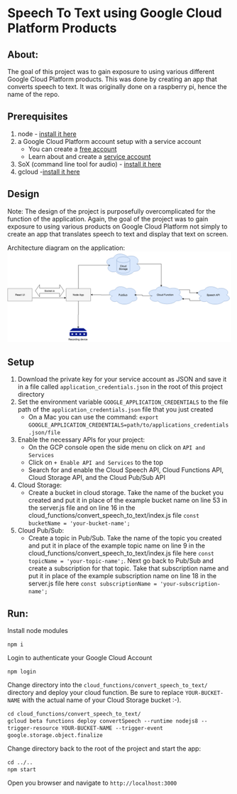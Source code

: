 # Speech To Text using Google Cloud Platform Products


## About:
The goal of this project was to gain exposure to using various different Google Cloud Platform
products. This was done by creating an app that converts speech to text. It was originally done on a raspberry pi, hence the name of the repo.

## Prerequisites
1. node - [install it here](https://nodejs.org/en/)
2. a Google Cloud Platform account setup with a service account
    * You can create a [free account](https://cloud.google.com/free/)
    * Learn about and create a [service account](https://cloud.google.com/iam/docs/creating-managing-service-accounts)
3. SoX (command line tool for audio) - [install it here](http://sox.sourceforge.net/)
4. gcloud -[install it here](https://cloud.google.com/sdk/docs/downloads-interactive)

## Design
Note: The design of the project is purposefully overcomplicated for the function of the application. Again, the goal of the project was to gain exposure to using various products on Google Cloud Platform not simply to create an app that translates speech to text and display that text on screen.

Architecture diagram on the application:
![](https://github.com/elishuwon-mitchell/RaspberryPiSpeechToText/blob/master/app_architecture.png)

## Setup
1. Download the private key for your service account as JSON and save it in a file called `application_credentials.json` in the root of this project directory
2. Set the environment variable `GOOGLE_APPLICATION_CREDENTIALS` to the file path of the `application_credentials.json` file that you just created
    * On a Mac you can use the command: ```export GOOGLE_APPLICATION_CREDENTIALS=path/to/applications_credentials.json/file```
3. Enable the necessary APIs for your project:
    * On the GCP console open the side menu on click on `API and Services`
    * Click on `+ Enable API and Services` to the top
    * Search for and enable the Cloud Speech API, Cloud Functions API, Cloud Storage API, and the Cloud Pub/Sub API
4. Cloud Storage:
    * Create a bucket in cloud storage. Take the name of the bucket you created and put it in place of the example bucket name on line 53 in the server.js file and on line 16 in the cloud_functions/convert_speech_to_text/index.js file ```const bucketName = 'your-bucket-name';```
5. Cloud Pub/Sub:
    * Create a topic in Pub/Sub. Take the name of the topic you created and put it in place of the example topic name on line 9 in the cloud_functions/convert_speech_to_text/index.js file here ```const topicName = 'your-topic-name';```. Next go back to Pub/Sub and create a subscription for that topic. Take that subscription name and put it in place of the example subscription name on line 18 in the server.js file here ```const subscriptionName = 'your-subscription-name';``` 


## Run:
Install node modules
```
npm i
```

Login to authenticate your Google Cloud Account 
```
npm login
```

Change directory into the `cloud_functions/convert_speech_to_text/` directory and deploy your cloud function. Be sure to replace `YOUR-BUCKET-NAME` with the actual name of your Cloud Storage bucket :-).
```
cd cloud_functions/convert_speech_to_text/
gcloud beta functions deploy convertSpeech --runtime nodejs8 --trigger-resource YOUR-BUCKET-NAME --trigger-event google.storage.object.finalize
```

Change directory back to the root of the project and start the app:
```
cd ../..
npm start
```

Open you browser and navigate to `http://localhost:3000`
